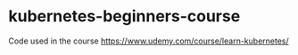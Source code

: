 # kubernetes-beginners-course
Code used in the course https://www.udemy.com/course/learn-kubernetes/
